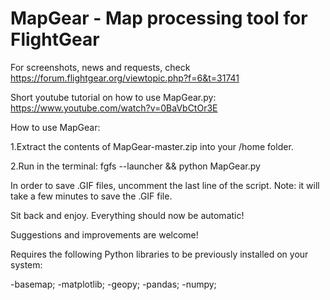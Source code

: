 # MapGear - Map processing tool for FlightGear

For screenshots, news and requests, check https://forum.flightgear.org/viewtopic.php?f=6&t=31741

Short youtube tutorial on how to use MapGear.py: https://www.youtube.com/watch?v=0BaVbCtOr3E

How to use MapGear:

1.Extract the contents of MapGear-master.zip into your /home folder.

2.Run in the terminal: fgfs --launcher  && python MapGear.py

In order to save .GIF files, uncomment the last line of the script. Note: it will take a few minutes to save the .GIF file.





Sit back and enjoy. Everything should now be automatic!

Suggestions and improvements are welcome!

Requires the following Python libraries to be previously installed on your system:

-basemap;
-matplotlib;
-geopy;
-pandas;
-numpy;
